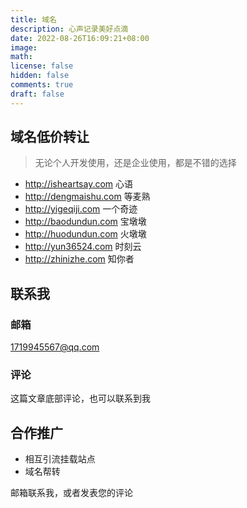 ```yaml
---
title: 域名
description: 心声记录美好点滴
date: 2022-08-26T16:09:21+08:00
image:
math:
license: false
hidden: false
comments: true
draft: false
---
```

## 域名低价转让

> 无论个人开发使用，还是企业使用，都是不错的选择

- http://isheartsay.com  心语
- http://dengmaishu.com  等麦熟
- http://yigeqiji.com    一个奇迹
- http://baodundun.com   宝墩墩
- http://huodundun.com   火墩墩
- http://yun36524.com    时刻云
- http://zhinizhe.com    知你者

## 联系我
### 邮箱
1719945567@qq.com
### 评论
这篇文章底部评论，也可以联系到我

## 合作推广
- 相互引流挂载站点
- 域名帮转

邮箱联系我，或者发表您的评论

